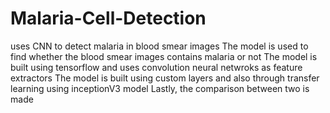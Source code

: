 # Malaria-Cell-Detection
uses CNN to detect malaria in blood smear images
The model is used to find whether the blood smear images contains malaria or not
The model is built using tensorflow and uses convolution neural netwroks as feature extractors
The model is built using custom layers and also through transfer learning using inceptionV3 model
Lastly, the comparison between two is made
